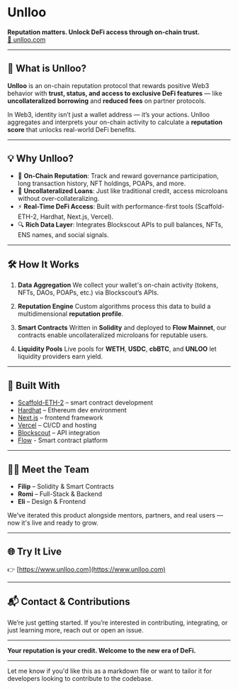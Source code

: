 # Unlloo

**Reputation matters. Unlock DeFi access through on-chain trust.** <br>
[🪬 unlloo.com](https://www.unlloo.com/)

---

## 🌟 What is Unlloo?

**Unlloo** is an on-chain reputation protocol that rewards positive Web3 behavior with **trust, status, and access to exclusive DeFi features** — like **uncollateralized borrowing** and **reduced fees** on partner protocols.

In Web3, identity isn’t just a wallet address — it’s your actions. Unlloo aggregates and interprets your on-chain activity to calculate a **reputation score** that unlocks real-world DeFi benefits.

---

## 💡 Why Unlloo?

* 🧠 **On-Chain Reputation**: Track and reward governance participation, long transaction history, NFT holdings, POAPs, and more.
* 💸 **Uncollateralized Loans**: Just like traditional credit, access microloans without over-collateralizing.
* ⚡ **Real-Time DeFi Access**: Built with performance-first tools (Scaffold-ETH-2, Hardhat, Next.js, Vercel).
* 🔍 **Rich Data Layer**: Integrates Blockscout APIs to pull balances, NFTs, ENS names, and social signals.

---

## 🛠️ How It Works

1. **Data Aggregation**
   We collect your wallet's on-chain activity (tokens, NFTs, DAOs, POAPs, etc.) via Blockscout’s APIs.

2. **Reputation Engine**
   Custom algorithms process this data to build a multidimensional **reputation profile**.

3. **Smart Contracts**
   Written in **Solidity** and deployed to **Flow Mainnet**, our contracts enable uncollateralized microloans for reputable users.

4. **Liquidity Pools**
   Live pools for **WETH**, **USDC**, **cbBTC**, and **UNLOO** let liquidity providers earn yield.

---

## 🚀 Built With

* [Scaffold-ETH-2](https://github.com/scaffold-eth/scaffold-eth-2) – smart contract development
* [Hardhat](https://hardhat.org/) – Ethereum dev environment
* [Next.js](https://nextjs.org/) – frontend framework
* [Vercel](https://vercel.com/) – CI/CD and hosting
* [Blockscout](https://blockscout.com/) – API integration
* [Flow](https://flow.com) - Smart contract platform

---

## 👨‍💻 Meet the Team

* **Filip** – Solidity & Smart Contracts
* **Romi** – Full-Stack & Backend
* **Eli** – Design & Frontend

We’ve iterated this product alongside mentors, partners, and real users — now it's live and ready to grow.

---

## 🌐 Try It Live

👉 [https://www.unlloo.com](https://www.unlloo.com)

---

## 📬 Contact & Contributions

We’re just getting started. If you’re interested in contributing, integrating, or just learning more, reach out or open an issue.

---

**Your reputation is your credit. Welcome to the new era of DeFi.**

---

Let me know if you'd like this as a markdown file or want to tailor it for developers looking to contribute to the codebase.
